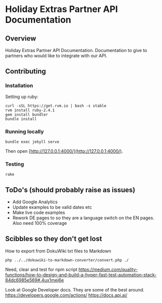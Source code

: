 # Holiday Extras Partner API Documentation

## Overview

Holiday Extras Partner API Documentation. Documentation to give to partners who would like to integrate with our API.

## Contributing

### Installation

Setting up ruby:

    curl -sSL https://get.rvm.io | bash -s stable
    rvm install ruby-2.4.1
    gem install bundler
    bundle install

### Running locally

    bundle exec jekyll serve

Then open [http://127.0.0.1:4000/](http://127.0.0.1:4000/).

### Testing

    rake

## ToDo's (should probably raise as issues)

- Add Google Analytics
- Update examples to be valid dates etc
- Make live code examples
- Rework DE pages to so they are a language switch on the EN pages. Also need 100% coverage

## Scibbles so they don't get lost

How to export from DokuWiki txt files to Markdown

    php ../../dokuwiki-to-markdown-converter/convert.php ./

Need, clear and test for npm script
https://medium.com/quality-functions/how-to-design-and-build-a-hyper-fast-test-automation-stack-84dc6985e569#.4ux1mej6e

Look at Google Developer docs. They are some of the best around. https://developers.google.com/actions/  https://docs.api.ai/
